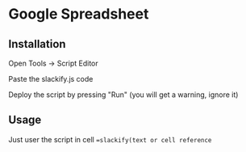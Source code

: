 # Google Spreadsheet

## Installation

Open Tools -> Script Editor

Paste the slackify.js code

Deploy the script by pressing "Run" (you will get a warning, ignore it)

## Usage

Just user the script in cell `=slackify(text or cell reference`
